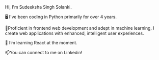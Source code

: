 Hi, I'm Sudeeksha Singh Solanki. 

🖥️ I've been coding in Python primarily for over 4 years.

🌱Proficient in frontend web development and adept in machine learning, 
  I create web applications with enhanced, intelligent user experiences.
  
👀 I’m learning React at the moment.

📫You can connect to me on Linkedin!
 

<!--
**sudeeksha705/Sudeeksha705** is a ✨ _special_ ✨ repository because its `README.md` (this file) appears on your GitHub profile.

Here are some ideas to get you started:

- 🔭 I’m currently working on ...
- 🌱 I’m currently learning ...
- 👯 I’m looking to collaborate on ...
- 🤔 I’m looking for help with ...
- 💬 Ask me about ...
- 📫 How to reach me: ...
- 😄 Pronouns: ...
- ⚡ Fun fact: ...
-->
